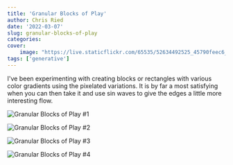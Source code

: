```yaml
---
title: 'Granular Blocks of Play'
author: Chris Ried
date: '2022-03-07'
slug: granular-blocks-of-play
categories:
cover:
    image: "https://live.staticflickr.com/65535/52634492525_45790feec6_z_d.jpg"
tags: ['generative']
---
```


I've been experimenting with creating blocks or rectangles with various color gradients using the pixelated variations. It is by far a most satisfying when you can then take it and use sin waves to give the edges a little more interesting flow.  

![Granular Blocks of Play #1](https://live.staticflickr.com/65535/52634492525_45790feec6_z_d.jpg)

![Granular Blocks of Play #2](https://live.staticflickr.com/65535/52642235257_59cfdf949f_z_d.jpg)

![Granular Blocks of Play #3](https://live.staticflickr.com/65535/52642999254_4303d0e096_z_d.jpg)

![Granular Blocks of Play #4](https://live.staticflickr.com/65535/52642235287_2ffd7d8a32_z_d.jpg)